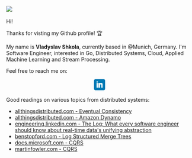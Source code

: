 ![](https://komarev.com/ghpvc/?username=vshkola&color=blue)

Hi! 

Thanks for visting my Github profile! :trophy:

My name is **Vladyslav Shkola**, currently based in @Munich, Germany. I'm Software Engineer, interested in Go, Distributed Systems, Cloud, Applied Machine Learning and Stream Processing.

Feel free to reach me on:
<p align='center'>
<a href="https://www.linkedin.com/in/vshkola/"><img height="30" src="https://github.com/vshkola/vshkola/blob/main/icons/linkedin.png?raw=true"></a>
</p>

Good readings on various topics from distributed systems:

* [allthingsdistributed.com - Eventual Consistency](https://www.allthingsdistributed.com/2008/12/eventually_consistent.html)
* [allthingsdistributed.com - Amazon Dynamo](https://www.allthingsdistributed.com/2007/10/amazons_dynamo.html)
* [engineering.linkedin.com - The Log: What every software engineer should know about real-time data's unifying abstraction](https://engineering.linkedin.com/distributed-systems/log-what-every-software-engineer-should-know-about-real-time-datas-unifying)
* [benstopford.com - Log Structured Merge Trees](http://www.benstopford.com/2015/02/14/log-structured-merge-trees/)
* [docs.microsoft.com - CQRS](https://docs.microsoft.com/en-us/azure/architecture/patterns/cqrs)
* [martinfowler.com - CQRS](https://martinfowler.com/bliki/CQRS.html)

<!--
**vshkola/vshkola** is a ✨ _special_ ✨ repository because its `README.md` (this file) appears on your GitHub profile.

Here are some ideas to get you started:

- 🔭 I’m currently working on ...
- 🌱 I’m currently learning ...
- 👯 I’m looking to collaborate on ...
- 🤔 I’m looking for help with ...
- 💬 Ask me about ...
- 📫 How to reach me: ...
- 😄 Pronouns: ...
- ⚡ Fun fact: ...
-->
